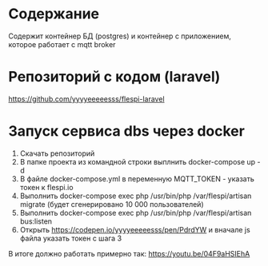 # Содержание
Содержит контейнер БД (postgres) и контейнер с приложением, которое работает c mqtt broker 

# Репозиторий с кодом (laravel)
https://github.com/yyyyeeeeesss/flespi-laravel

# Запуск сервиса dbs через docker

1. Скачать репозиторий
2. В папке проекта из командной строки выплнить docker-compose up -d 
3. В файле docker-compose.yml в переменную MQTT_TOKEN - указать токен к flespi.io
4. Выполнить docker-compose exec php /usr/bin/php /var/flespi/artisan migrate (будет сгенерировано 10 000 пользователей)
5. Выполнить docker-compose exec php /usr/bin/php /var/flespi/artisan bus:listen
6. Открыть https://codepen.io/yyyyeeeeesss/pen/PdrdYW и вначале js файла указать токен с шага 3

В итоге должно работать примерно так:
https://youtu.be/04F9aHSIEhA
